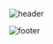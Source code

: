 ![header](https://capsule-render.vercel.app/api?type=waving&height=200&color=B7D0E4&text=welcome&fontSize=100&fontColor=ffffff&fontAlignY=40&animation=fadeIn&desc=gaeun's%20GitHub&descAlign=68&descAlignY=61&descSize=25)

![footer](https://capsule-render.vercel.app/api?section=footer&type=waving&color=B7D0E4&height=130)


